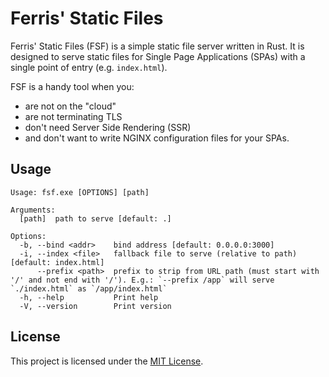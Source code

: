 # Ferris' Static Files

Ferris' Static Files (FSF) is a simple static file server written in Rust.
It is designed to serve static files for Single Page Applications (SPAs)
with a single point of entry (e.g. `index.html`).

FSF is a handy tool when you:

- are not on the "cloud"
- are not terminating TLS
- don't need Server Side Rendering (SSR)
- and don't want to write NGINX configuration files for your SPAs.

## Usage

```
Usage: fsf.exe [OPTIONS] [path]

Arguments:
  [path]  path to serve [default: .]

Options:
  -b, --bind <addr>    bind address [default: 0.0.0.0:3000]
  -i, --index <file>   fallback file to serve (relative to path) [default: index.html]
      --prefix <path>  prefix to strip from URL path (must start with '/' and not end with '/'). E.g.: `--prefix /app` will serve `./index.html` as `/app/index.html`
  -h, --help           Print help
  -V, --version        Print version
```

## License

This project is licensed under the [MIT License](./LICENSE).
